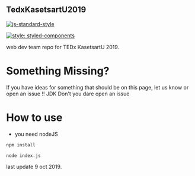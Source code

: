 ## TedxKasetsartU2019

[![js-standard-style](https://img.shields.io/badge/code%20style-standard-brightgreen.svg)](http://standardjs.com/)

[![style: styled-components](https://img.shields.io/badge/style-%F0%9F%92%85%20styled--components-orange.svg?colorB=daa357&colorA=db748e)](https://github.com/styled-components/styled-components)

web dev team repo for TEDx KasetsartU 2019.

# Something Missing?

If you have ideas for something that should be on this page, let us know or open an issue !!
JDK Don't you dare open an issue

# How to use
* you need nodeJS
```bash
npm install
```
```bash
node index.js
```

last update 9 oct 2019.